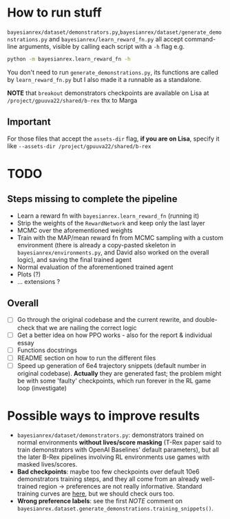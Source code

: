 # How to run stuff
`bayesianrex/dataset/demonstrators.py`,`bayesianrex/dataset/generate_demonstrations.py`
and `bayesianrex/learn_reward_fn.py` all accept command-line arguments, visible
by calling each script with a `-h` flag e.g.
```sh
python -m bayesianrex.learn_reward_fn -h
```
You don't need to run `generate_demonstrations.py`, its functions are called by
`learn_reward_fn.py` but I also made it a runnable as a standalone.

**NOTE** that `breakout` demonstrators checkpoints are available on Lisa at
`/project/gpuuva22/shared/b-rex` thx to Marga

## Important
For those files that accept the `assets-dir` flag, **if you are on Lisa**,
specify it like `--assets-dir /project/gpuuva22/shared/b-rex`

# TODO

## Steps missing to complete the pipeline
- Learn a reward fn with `bayesianrex.learn_reward_fn` (running it)
- Strip the weights of the `RewardNetwork` and keep only the last layer
- MCMC over the aforementioned weights
- Train with the MAP/mean reward fn from MCMC sampling with a custom
  environment (there is already a copy-pasted skeleton in
  `bayesianrex/environments.py`, and David also worked on the overall logic),
  and saving the final trained agent
- Normal evaluation of the aforementioned trained agent
- Plots (?)
- ... extensions ?

## Overall
- [ ] Go through the original codebase and the current rewrite, and double-check
	  that we are nailing the correct logic
- [ ] Get a better idea on how PPO works - also for the report & individual
	  essay
- [ ] Functions docstrings
- [ ] README section on how to run the different files
- [ ] Speed up generation of 6e4 trajectory snippets (default number in original
	  codebase). **Actually** they are generated fast; the problem might be with
	  some 'faulty' checkpoints, which run forever in the RL game loop
	  (investigate)

# Possible ways to improve results
- `bayesianrex/dataset/demonstrators.py`: demonstrators trained on normal
  environments **without lives/score masking** (T-Rex paper said to train
  demonstrators with OpenAI Baselines' default parameters), but all the later
  B-Rex pipelines involving RL environments use games with masked lives/scores.
- **Bad checkpoints**: maybe too few checkpoints over default 10e6 demonstrators
  training steps, and they all come from an already well-trained region ->
  preferences are not really informative. Standard training curves are
  [here](https://wandb.ai/openrlbenchmark/sb3), but we should check ours too.
- **Wrong preference labels**: see the first *NOTE* comment on
  `bayesianrex.dataset.generate_demonstrations.training_snippets()`.
